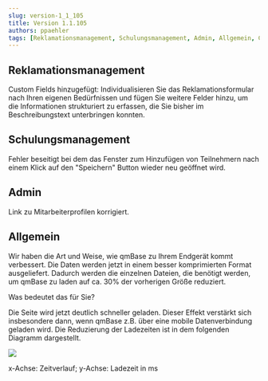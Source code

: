 ```yaml
---
slug: version-1_1_105
title: Version 1.1.105
authors: ppaehler
tags: [Reklamationsmanagement, Schulungsmanagement, Admin, Allgemein, Changelog]
---
```


## Reklamationsmanagement

Custom Fields hinzugefügt: Individualisieren Sie das Reklamationsformular nach Ihren eigenen Bedürfnissen und fügen Sie weitere Felder hinzu, um die Informationen strukturiert zu erfassen, die Sie bisher im Beschreibungstext unterbringen konnten.

## Schulungsmanagement

Fehler beseitigt bei dem das Fenster zum Hinzufügen von Teilnehmern nach einem Klick auf den "Speichern" Button wieder neu geöffnet wird.

## Admin

Link zu Mitarbeiterprofilen korrigiert.

## Allgemein

Wir haben die Art und Weise, wie qmBase zu Ihrem Endgerät kommt verbessert. Die Daten werden jetzt in einem besser komprimierten Format ausgeliefert. Dadurch werden die einzelnen Dateien, die benötigt werden, um qmBase zu laden auf ca. 30% der vorherigen Größe reduziert.

Was bedeutet das für Sie?

Die Seite wird jetzt deutlich schneller geladen. Dieser Effekt verstärkt sich insbesondere dann, wenn qmBase z.B. über eine mobile Datenverbindung geladen wird. Die Reduzierung der Ladezeiten ist in dem folgenden Diagramm dargestellt.

![](https://caqadmin.blob.core.windows.net/releasenotes/90-images/mceclip0.png)

x-Achse: Zeitverlauf; y-Achse: Ladezeit in ms
